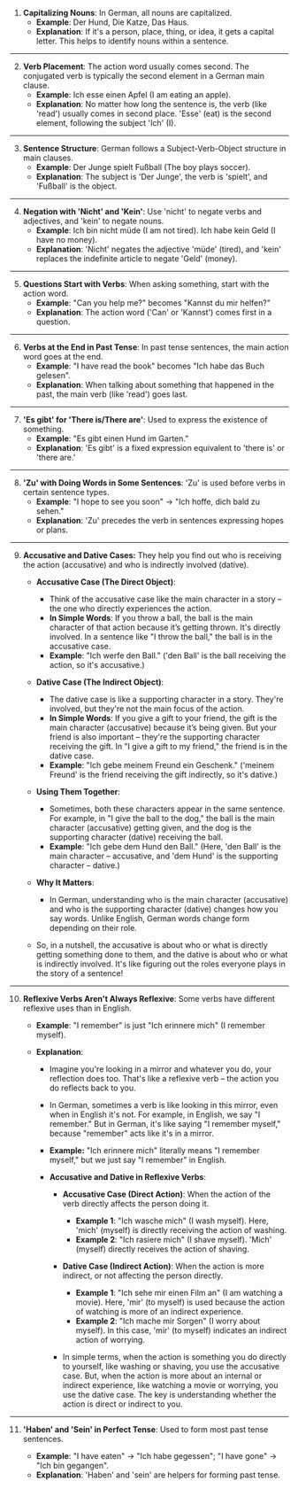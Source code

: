 1. **Capitalizing Nouns**: In German, all nouns are capitalized.
   - **Example**: Der Hund, Die Katze, Das Haus.
   - **Explanation**: If it's a person, place, thing, or idea, it gets a capital letter. This helps to identify nouns within a sentence.

---

2. **Verb Placement**: The action word usually comes second. The conjugated verb is typically the second element in a German main clause.
   - **Example**: Ich esse einen Apfel (I am eating an apple).
   - **Explanation**: No matter how long the sentence is, the verb (like 'read') usually comes in second place. 'Esse' (eat) is the second element, following the subject 'Ich' (I).

---

3. **Sentence Structure**: German follows a Subject-Verb-Object structure in main clauses.
   - **Example**: Der Junge spielt Fußball (The boy plays soccer).
   - **Explanation**: The subject is 'Der Junge', the verb is 'spielt', and 'Fußball' is the object.

---

4. **Negation with 'Nicht' and 'Kein'**: Use 'nicht' to negate verbs and adjectives, and 'kein' to negate nouns.
   - **Example**: Ich bin nicht müde (I am not tired). Ich habe kein Geld (I have no money).
   - **Explanation**: 'Nicht' negates the adjective 'müde' (tired), and 'kein' replaces the indefinite article to negate 'Geld' (money).

---

5. **Questions Start with Verbs**: When asking something, start with the action word.
   - **Example**: "Can you help me?" becomes "Kannst du mir helfen?"
   - **Explanation**: The action word ('Can' or 'Kannst') comes first in a question.

---

6. **Verbs at the End in Past Tense**: In past tense sentences, the main action word goes at the end.
   - **Example**: "I have read the book" becomes "Ich habe das Buch gelesen".
   - **Explanation**: When talking about something that happened in the past, the main verb (like 'read') goes last.

---

7. **'Es gibt' for 'There is/There are'**: Used to express the existence of something.
   - **Example**: "Es gibt einen Hund im Garten."
   - **Explanation**: 'Es gibt' is a fixed expression equivalent to 'there is' or 'there are.'

---

8. **'Zu' with Doing Words in Some Sentences**: 'Zu' is used before verbs in certain sentence types.
   - **Example**: "I hope to see you soon" → "Ich hoffe, dich bald zu sehen."
   - **Explanation**: 'Zu' precedes the verb in sentences expressing hopes or plans.

---

9. **Accusative and Dative Cases:** They help you find out who is receiving the action (accusative) and who is indirectly involved (dative).

   - **Accusative Case (The Direct Object)**:

     - Think of the accusative case like the main character in a story – the one who directly experiences the action.
     - **In Simple Words**: If you throw a ball, the ball is the main character of that action because it’s getting thrown. It's directly involved. In a sentence like "I throw the ball," the ball is in the accusative case.
     - **Example**: "Ich werfe den Ball." ('den Ball' is the ball receiving the action, so it's accusative.)

   - **Dative Case (The Indirect Object)**:

     - The dative case is like a supporting character in a story. They're involved, but they're not the main focus of the action.
     - **In Simple Words**: If you give a gift to your friend, the gift is the main character (accusative) because it’s being given. But your friend is also important – they're the supporting character receiving the gift. In "I give a gift to my friend," the friend is in the dative case.
     - **Example**: "Ich gebe meinem Freund ein Geschenk." ('meinem Freund' is the friend receiving the gift indirectly, so it's dative.)

   - **Using Them Together**:

     - Sometimes, both these characters appear in the same sentence. For example, in "I give the ball to the dog," the ball is the main character (accusative) getting given, and the dog is the supporting character (dative) receiving the ball.
     - **Example**: "Ich gebe dem Hund den Ball." (Here, 'den Ball' is the main character – accusative, and 'dem Hund' is the supporting character – dative.)

   - **Why It Matters**:

     - In German, understanding who is the main character (accusative) and who is the supporting character (dative) changes how you say words. Unlike English, German words change form depending on their role.

   - So, in a nutshell, the accusative is about who or what is directly getting something done to them, and the dative is about who or what is indirectly involved. It's like figuring out the roles everyone plays in the story of a sentence!

---

10. **Reflexive Verbs Aren't Always Reflexive**: Some verbs have different reflexive uses than in English.

    - **Example**: "I remember" is just "Ich erinnere mich" (I remember myself).
    - **Explanation**:

      - Imagine you're looking in a mirror and whatever you do, your reflection does too. That's like a reflexive verb – the action you do reflects back to you.
      - In German, sometimes a verb is like looking in this mirror, even when in English it's not. For example, in English, we say "I remember." But in German, it's like saying "I remember myself," because "remember" acts like it's in a mirror.
      - **Example:** "Ich erinnere mich" literally means "I remember myself," but we just say "I remember" in English.

      - **Accusative and Dative in Reflexive Verbs**:

        - **Accusative Case (Direct Action)**: When the action of the verb directly affects the person doing it.
          - **Example 1**: "Ich wasche mich" (I wash myself). Here, 'mich' (myself) is directly receiving the action of washing.
          - **Example 2**: "Ich rasiere mich" (I shave myself). 'Mich' (myself) directly receives the action of shaving.
        - **Dative Case (Indirect Action)**: When the action is more indirect, or not affecting the person directly.

          - **Example 1**: "Ich sehe mir einen Film an" (I am watching a movie). Here, 'mir' (to myself) is used because the action of watching is more of an indirect experience.
          - **Example 2**: "Ich mache mir Sorgen" (I worry about myself). In this case, 'mir' (to myself) indicates an indirect action of worrying.

        - In simple terms, when the action is something you do directly to yourself, like washing or shaving, you use the accusative case. But, when the action is more about an internal or indirect experience, like watching a movie or worrying, you use the dative case. The key is understanding whether the action is direct or indirect to you.

---

11. **'Haben' and 'Sein' in Perfect Tense**: Used to form most past tense sentences.

    - **Example**: "I have eaten" → "Ich habe gegessen"; "I have gone" → "Ich bin gegangen".
    - **Explanation**: 'Haben' and 'sein' are helpers for forming past tense.
